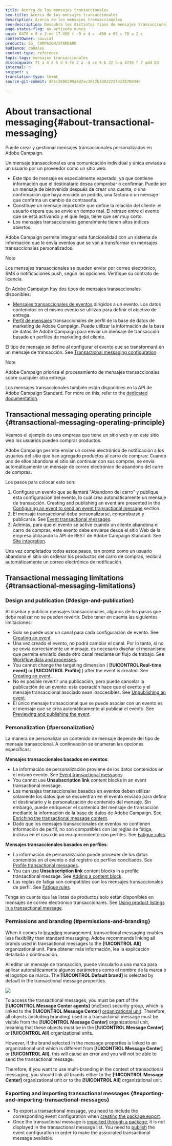```yaml
---
title: Acerca de los mensajes transaccionales
seo-title: Acerca de los mensajes transaccionales
description: Acerca de los mensajes transaccionales
seo-description: Descubra los distintos tipos de mensajes transaccionales que puede enviar y cómo se utilizan en Adobe Campaign.
page-status-flag: no activado nunca
uuid: 8470 e 9 e 2-ee 17-456 f -9 e 4 c -460 e 69 c 78 a 2 c
contentOwner: sauviat
products: SG_ CAMPAIGN/STANDARD
audience: canales
content-type: reference
topic-tags: mensajes transaccionales
discoiquuid: 71 a 4 d 5 d 5-fe 2 a -4 ce 5-b 22 b-a 4736 f 7 add 83
internal: n
snippet: y
translation-type: tm+mt
source-git-commit: d93c2600299a8d2ec3672b3d82222f423878034c

---
```



# About transactional messaging{#about-transactional-messaging}

Puede crear y gestionar mensajes transaccionales personalizados en Adobe Campaign.

Un mensaje transaccional es una comunicación individual y única enviada a un usuario por un proveedor como un sitio web.

* Este tipo de mensaje es especialmente esperado, ya que contiene información que el destinatario desea comprobar o confirmar. Puede ser un mensaje de bienvenida después de crear una cuenta, o una confirmación que haya enviado un pedido, una factura o un mensaje que confirma un cambio de contraseña.
* Constituye un mensaje importante que define la relación del cliente: el usuario espera que se envíe en tiempo real. El retraso entre el evento que se está activando y el que llega, tiene que ser muy corto.
* Los mensajes transaccionales generalmente tienen altos índices abiertos.

Adobe Campaign permite integrar esta funcionalidad con un sistema de información que le envía eventos que se van a transformar en mensajes transaccionales personalizados.

>[!NOTE]
>
>Los mensajes transaccionales se pueden enviar por correo electrónico, SMS o notificaciones push, según las opciones. Verifique su contrato de licencia.

En Adobe Campaign hay dos tipos de mensajes transaccionales disponibles:

* [Mensajes transaccionales de eventos](../../channels/using/event-transactional-messages.md) dirigidos a un evento. Los datos contenidos en el mismo evento se utilizan para definir el objetivo de entrega.
* [Perfil de mensajes](../../channels/using/profile-transactional-messages.md) transaccionales de perfil de la base de datos de marketing de Adobe Campaign. Puede utilizar la información de la base de datos de Adobe Campaign para enviar un mensaje de transacción basado en perfiles de marketing del cliente.

El tipo de mensaje se define al configurar el evento que se transformará en un mensaje de transacción. See [Transactional messaging configuration](../../administration/using/configuring-transactional-messaging.md).

>[!NOTE]
>
>Adobe Campaign prioriza el procesamiento de mensajes transaccionales sobre cualquier otra entrega.

Los mensajes transaccionales también están disponibles en la API de Adobe Campaign Standard. For more on this, refer to the [dedicated documentation](https://docs.campaign.adobe.com/doc/standard/en/api/ACS_API.html#about-transactional-messaging).

## Transactional messaging operating principle {#transactional-messaging-operating-principle}

Veamos el ejemplo de una empresa que tiene un sitio web y en este sitio web los usuarios pueden comprar productos.

Adobe Campaign permite enviar un correo electrónico de notificación a los usuarios del sitio que han agregado productos al carro de compras: Cuando uno de ellos abandona el sitio sin continuar con sus compras, se envía automáticamente un mensaje de correo electrónico de abandono del carro de compras.

Los pasos para colocar esto son:

1. Configure un evento que se llamará "Abandono del carro" y publique esta configuración del evento, lo cual crea automáticamente un mensaje de transacción. Creating and publishing an event are presented in the [Configuring an event to send an event transactional message](../../administration/using/configuring-transactional-messaging.md#use-case--configuring-an-event-to-send-a-transactional-message) section.
1. El mensaje transaccional debe personalizarse, comprobarse y publicarse. See [Event transactional messages](../../channels/using/event-transactional-messages.md).
1. Además, para que el evento se active cuando un cliente abandona el carro de compras, este evento debe enviarse desde el sitio Web de la empresa utilizando la API de REST de Adobe Campaign Standard. See [Site integration](../../administration/using/configuring-transactional-messaging.md#integrating-the-triggering-of-the-event-in-a-website).

Una vez completados todos estos pasos, tan pronto como un usuario abandona el sitio sin ordenar los productos del carro de compras, recibirá automáticamente un correo electrónico de notificación.

## Transactional messaging limitations {#transactional-messaging-limitations}

### Design and publication {#design-and-publication}

Al diseñar y publicar mensajes transaccionales, algunos de los pasos que debe realizar no se pueden revertir. Debe tener en cuenta las siguientes limitaciones:

* Solo se puede usar un canal para cada configuración de evento. See [Creating an event](../../administration/using/configuring-transactional-messaging.md#creating-an-event).
* Una vez creado el evento, no podrá cambiar el canal. Por lo tanto, si no se envía correctamente un mensaje, es necesario diseñar el mecanismo que permita enviarlo desde otro canal mediante un flujo de trabajo. See [Workflow data and processes](../../automating/using/workflow-data-and-processes.md).
* You cannot change the targeting dimension ( **[!UICONTROL Real-time event]** or **[!UICONTROL Profile]** ) after the event is created. See [Creating an event](../../administration/using/configuring-transactional-messaging.md#creating-an-event).
* No es posible revertir una publicación, pero puede cancelar la publicación de un evento: esta operación hace que el evento y el mensaje transaccional asociado sean inaccesibles. See [Unpublishing an event](../../administration/using/configuring-transactional-messaging.md#unpublishing-an-event).
* El único mensaje transaccional que se puede asociar con un evento es el mensaje que se crea automáticamente al publicar el evento. See [Previewing and publishing the event](../../administration/using/configuring-transactional-messaging.md#previewing-and-publishing-the-event).

### Personalization {#personalization}

La manera de personalizar un contenido de mensaje depende del tipo de mensaje transaccional. A continuación se enumeran las opciones específicas:

**Mensajes transaccionales basados en eventos**:

* La información de personalización proviene de los datos contenidos en el mismo evento. See [Event transactional messages](../../channels/using/event-transactional-messages.md).
* You cannot use **Unsubscription link** content blocks in an event transactional message.
* Los mensajes transaccionales basados en eventos deben utilizar solamente los datos que se encuentran en el evento enviado para definir el destinatario y la personalización de contenido del mensaje. Sin embargo, puede enriquecer el contenido del mensaje de transacción mediante la información de la base de datos de Adobe Campaign. See [Enriching the transactional message content](../../administration/using/configuring-transactional-messaging.md#enriching-the-transactional-message-content).
* Dado que los mensajes transaccionales de eventos no contienen información de perfil, no son compatibles con las reglas de fatiga, incluso en el caso de un enriquecimiento con perfiles. See [Fatigue rules](../../administration/using/fatigue-rules.md).

**Mensajes transaccionales basados en perfiles**:

* La información de personalización puede proceder de los datos contenidos en el evento o del registro de perfiles conciliados. See [Profile transactional messages](../../channels/using/profile-transactional-messages.md).
* You can use **Unsubscription link** content blocks in a profile transactional message. See [Adding a content block](../../designing/using/adding-a-content-block.md).
* Las reglas de fatiga son compatibles con los mensajes transaccionales de perfil. See [Fatigue rules](../../administration/using/fatigue-rules.md).

Tenga en cuenta que las listas de productos solo están disponibles en mensajes de correo electrónico transaccionales. See [Using product listings in a transactional message](../../channels/using/event-transactional-messages.md#using-product-listings-in-a-transactional-message).

### Permissions and branding {#permissions-and-branding}

When it comes to [branding](../../administration/using/branding.md) management, transactional messaging enables less flexibility than standard messaging. Adobe recommends linking all brands used in transactional messages to the **[!UICONTROL All]** organizational unit. Para obtener más información, lea la explicación detallada a continuación.

Al editar un mensaje de transacción, puede vincularlo a una marca para aplicar automáticamente algunos parámetros como el nombre de la marca o el logotipo de marca. The **[!UICONTROL Default brand]** is selected by default in the transactional message properties.

![](assets/message-center_branding.png)

To access the transactional messages, you must be part of the **[!UICONTROL Message Center agents]** (mcExec) security group, which is linked to the **[!UICONTROL Message Center]** [organizational unit](../../administration/using/organizational-units.md). Therefore, all objects (including branding) used in a transactional message must be visible from the **[!UICONTROL Message Center]** organizational unit, meaning that these objects must be in the **[!UICONTROL Message Center]** or **[!UICONTROL All]** organizational units.

However, if the brand selected in the message properties is linked to an organizational unit which is different from **[!UICONTROL Message Center]** or **[!UICONTROL All]**, this will cause an error and you will not be able to send the transactional message.

Therefore, if you want to use multi-branding in the context of transactional messaging, you should link all brands either to the **[!UICONTROL Message Center]** organizational unit or to the **[!UICONTROL All]** organizational unit.

### Exporting and importing transactional messages {#exporting-and-importing-transactional-messages}

* To export a transactional message, you need to include the corresponding event configuration when [creating the package export](../../automating/using/managing-packages.md#creating-a-package).
* Once the transactional message is [imported through a package](../../automating/using/managing-packages.md#importing-a-package), it is not displayed in the transactional message list. You need to [publish](../../administration/using/configuring-transactional-messaging.md#previewing-and-publishing-the-event) the event configuration in order to make the associated transactional message available.

